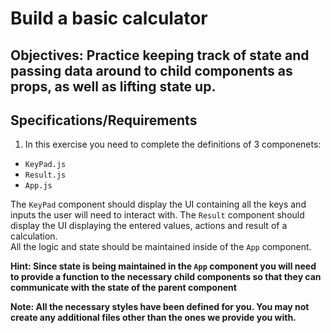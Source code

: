 # Build a basic calculator 

## Objectives: Practice keeping track of state and passing data around to child components as props, as well as lifting state up.

## Specifications/Requirements
1. In this exercise you need to complete the definitions of 3 componenets:
  * `KeyPad.js`  
  * `Result.js` 
  * `App.js`  

The `KeyPad` component should display the UI containing all the keys and inputs the user will need to interact with. 
The `Result` component should display the UI displaying the entered values, actions and result of a calculation.  
All the logic and state should be maintained inside of the `App` component.

__Hint: Since state is being maintained in the `App` component you will need to provide a function to the necessary child components so that they can communicate with the state of the parent component__  

__Note: All the necessary styles have been defined for you. You may not create any additional files other than the ones we provide you with.__ 
